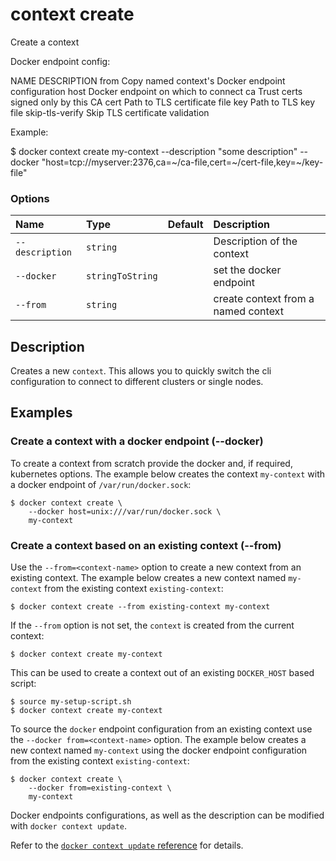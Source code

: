 # context create

<!---MARKER_GEN_START-->
Create a context

Docker endpoint config:

NAME                DESCRIPTION
from                Copy named context's Docker endpoint configuration
host                Docker endpoint on which to connect
ca                  Trust certs signed only by this CA
cert                Path to TLS certificate file
key                 Path to TLS key file
skip-tls-verify     Skip TLS certificate validation

Example:

$ docker context create my-context --description "some description" --docker "host=tcp://myserver:2376,ca=~/ca-file,cert=~/cert-file,key=~/key-file"


### Options

| Name            | Type             | Default | Description                         |
|:----------------|:-----------------|:--------|:------------------------------------|
| `--description` | `string`         |         | Description of the context          |
| `--docker`      | `stringToString` |         | set the docker endpoint             |
| `--from`        | `string`         |         | create context from a named context |


<!---MARKER_GEN_END-->

## Description

Creates a new `context`. This allows you to quickly switch the cli
configuration to connect to different clusters or single nodes.

## Examples

### <a name=docker></a> Create a context with a docker endpoint (--docker)

To create a context from scratch provide the docker and, if required,
kubernetes options. The example below creates the context `my-context`
with a docker endpoint of `/var/run/docker.sock`:

```console
$ docker context create \
    --docker host=unix:///var/run/docker.sock \
    my-context
```

### <a name=from></a> Create a context based on an existing context (--from)

Use the `--from=<context-name>` option to create a new context from
an existing context. The example below creates a new context named `my-context`
from the existing context `existing-context`:

```console
$ docker context create --from existing-context my-context
```

If the `--from` option is not set, the `context` is created from the current context:

```console
$ docker context create my-context
```

This can be used to create a context out of an existing `DOCKER_HOST` based script:

```console
$ source my-setup-script.sh
$ docker context create my-context
```

To source the `docker` endpoint configuration from an existing context
use the `--docker from=<context-name>` option. The example below creates a
new context named `my-context` using the docker endpoint configuration from
the existing context `existing-context`:

```console
$ docker context create \
    --docker from=existing-context \
    my-context
```

Docker endpoints configurations, as well as the description can be modified with
`docker context update`.

Refer to the [`docker context update` reference](context_update.md) for details.

